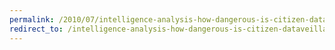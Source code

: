 ```yaml
---
permalink: /2010/07/intelligence-analysis-how-dangerous-is-citizen-dataveillance/
redirect_to: /intelligence-analysis-how-dangerous-is-citizen-dataveillance/
---
```

